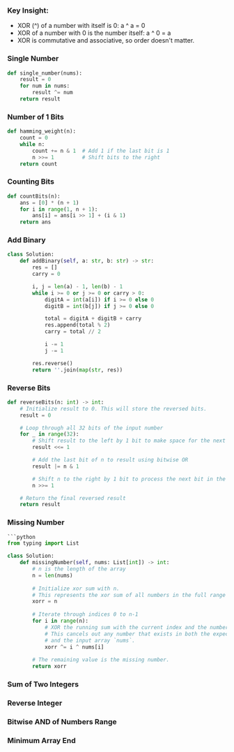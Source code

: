 ### Key Insight:
- XOR (^) of a number with itself is 0: a ^ a = 0
- XOR of a number with 0 is the number itself: a ^ 0 = a
- XOR is commutative and associative, so order doesn't matter.
### Single Number
```python
def single_number(nums):
    result = 0
    for num in nums:
        result ^= num
    return result
```
### Number of 1 Bits
```python
def hamming_weight(n):
    count = 0
    while n:
        count += n & 1  # Add 1 if the last bit is 1
        n >>= 1         # Shift bits to the right
    return count
```
### Counting Bits
```python
def countBits(n):
    ans = [0] * (n + 1)
    for i in range(1, n + 1):
        ans[i] = ans[i >> 1] + (i & 1)
    return ans
```
### Add Binary
```python
class Solution:
    def addBinary(self, a: str, b: str) -> str:
        res = []
        carry = 0

        i, j = len(a) - 1, len(b) - 1
        while i >= 0 or j >= 0 or carry > 0:
            digitA = int(a[i]) if i >= 0 else 0
            digitB = int(b[j]) if j >= 0 else 0

            total = digitA + digitB + carry
            res.append(total % 2)
            carry = total // 2

            i -= 1
            j -= 1

        res.reverse()
        return ''.join(map(str, res))
```
### Reverse Bits
```python
def reverseBits(n: int) -> int:
    # Initialize result to 0. This will store the reversed bits.
    result = 0

    # Loop through all 32 bits of the input number
    for _ in range(32):
        # Shift result to the left by 1 bit to make space for the next bit
        result <<= 1

        # Add the last bit of n to result using bitwise OR
        result |= n & 1

        # Shift n to the right by 1 bit to process the next bit in the next iteration
        n >>= 1

    # Return the final reversed result
    return result
```
### Missing Number
```python
```python
from typing import List

class Solution:
    def missingNumber(self, nums: List[int]) -> int:
        # n is the length of the array
        n = len(nums)
        
        # Initialize xor sum with n.
        # This represents the xor sum of all numbers in the full range [0, n].
        xorr = n
        
        # Iterate through indices 0 to n-1
        for i in range(n):
            # XOR the running sum with the current index and the number at that index.
            # This cancels out any number that exists in both the expected range [0, n-1]
            # and the input array `nums`.
            xorr ^= i ^ nums[i]
            
        # The remaining value is the missing number.
        return xorr
```
### Sum of Two Integers
### Reverse Integer
### Bitwise AND of Numbers Range	
### Minimum Array End
